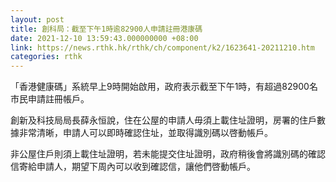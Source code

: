 ```yaml
---
layout: post
title: 創科局：截至下午1時逾82900人申請註冊港康碼
date: 2021-12-10 13:59:43.000000000 +08:00
link: https://news.rthk.hk/rthk/ch/component/k2/1623641-20211210.htm
categories: rthk
---
```


「香港健康碼」系統早上9時開始啟用，政府表示截至下午1時，有超過82900名市民申請註冊帳戶。

創新及科技局局長薛永恒說，住在公屋的申請人毋須上載住址證明，房署的住戶數據非常清晰，申請人可以即時確認住址，並取得識別碼以啓動帳戶。

非公屋住戶則須上載住址證明，若未能提交住址證明，政府稍後會將識別碼的確認信寄給申請人，期望下周內可以收到確認信，讓他們啓動帳戶。
